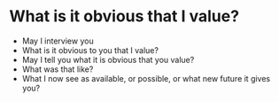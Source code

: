 # What is it obvious that I value?

* May I interview you
* What is it obvious to you that I value?
* May I tell you what it is obvious that you value?
* What was that like?
* What I now see as available, or possible, or what new future it gives you?


